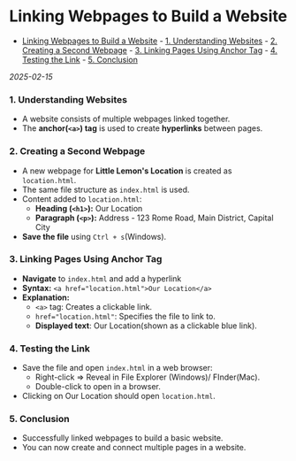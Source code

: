 # Linking Webpages to Build a Website

<!--toc:start-->

- [Linking Webpages to Build a Website](#linking-webpages-to-build-a-website) - [1. Understanding Websites](#1-understanding-websites) - [2. Creating a Second Webpage](#2-creating-a-second-webpage) - [3. Linking Pages Using Anchor Tag](#3-linking-pages-using-anchor-tag) - [4. Testing the Link](#4-testing-the-link) - [5. Conclusion](#5-conclusion)
<!--toc:end-->

_2025-02-15_

### 1. Understanding Websites

- A website consists of multiple webpages linked together.
- The **anchor(`<a>`) tag** is used to create **hyperlinks** between pages.

### 2. Creating a Second Webpage

- A new webpage for **Little Lemon's Location** is created as `location.html`.
- The same file structure as `index.html` is used.
- Content added to `location.html`:
  - **Heading (`<h1>`):** Our Location
  - **Paragraph (`<p>`):** Address - 123 Rome Road, Main District, Capital City
- **Save the file** using `Ctrl + s`(Windows).

### 3. Linking Pages Using Anchor Tag

- **Navigate** to `index.html` and add a hyperlink
- **Syntax:**
  `<a href="location.html">Our Location</a>`
- **Explanation:**
  - `<a>` tag: Creates a clickable link.
  - `href="location.html"`: Specifies the file to link to.
  - **Displayed text**: Our Location(shown as a clickable blue link).

### 4. Testing the Link

- Save the file and open `index.html` in a web browser:
  - Right-click => Reveal in File Explorer (Windows)/ FInder(Mac).
  - Double-click to open in a browser.
- Clicking on Our Location should open `location.html`.

### 5. Conclusion

- Successfully linked webpages to build a basic website.
- You can now create and connect multiple pages in a website.
